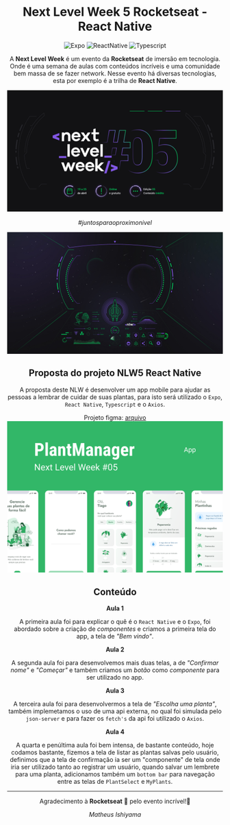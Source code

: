 <div align="center">

# Next Level Week 5 Rocketseat - React Native

![Expo](https://img.shields.io/badge/-Expo-000000?style=flat-square&logo=Expo "Expo")
![ReactNative](https://img.shields.io/badge/-React_Native-1572B6?style=flat-square&logo=react&logoColor=white "React Native")
![Typescript](https://img.shields.io/badge/-Typescript-1572B6?style=flat-square&logo=typescript&logoColor=white "Typescript")

A **Next Level Week** é um evento da **Rocketseat** de imersão em tecnologia. Onde é uma semana de aulas com conteúdos incríveis e uma comunidade bem massa de se fazer network. Nesse evento há diversas tecnologias, esta por exemplo é a trilha de **React Native**.

![Banner](./.github/NLW05_banner.png)

_#juntosparaoproximonivel_

![Spaceship](./.github/NLW05_espaconave.jpg)

## Proposta do projeto NLW5 React Native

A proposta deste NLW é desenvolver um app mobile para ajudar as pessoas a lembrar de cuidar de suas plantas, para isto será utilizado o `Expo`, `React Native`, `Typescript` e o `Axios`.

Projeto figma: [arquivo](./.github/PlantManager.fig)
![PlantManager](./.github/PlantManager.png)

## Conteúdo

**Aula 1**

A primeira aula foi para explicar o quê é o `React Native` e o `Expo`, foi abordado sobre a criação de _componentes_ e criamos a primeira tela do app, a tela de _"Bem vindo"_.

**Aula 2**

A segunda aula foi para desenvolvemos mais duas telas, a de _"Confirmar nome"_ e _"Começar"_ e também criamos um _botão_ como _componente_ para ser utilizado no app.

**Aula 3**

A terceira aula foi para desenvolvermos a tela de _"Escolha uma planta"_, também implemetamos o uso de uma api externa, no qual foi simulada pelo `json-server` e para fazer os `fetch's` da api foi utilizado o `Axios`.

**Aula 4**

A quarta e penúltima aula foi bem intensa, de bastante conteúdo, hoje codamos bastante, fizemos a tela de listar as plantas salvas pelo usuário, definimos que a tela de confirmação ia ser um "componente" de tela onde iria ser utilizado tanto ao registrar um usuário, quando salvar um lembrete para uma planta, adicionamos também um `bottom bar` para navegação entre as telas de `PlantSelect` e `MyPlants`.

---

Agradecimento à **Rocketseat** 🚀 pelo evento incrível!💜

_Matheus Ishiyama_
